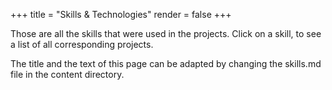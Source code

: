 +++
title = "Skills & Technologies"
render = false
+++

Those are all the skills that were used in the projects. Click on a skill, to see a list of all corresponding projects.

The title and the text of this page can be adapted by changing the skills.md file in the content directory.


